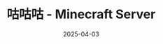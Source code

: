 ---
hide: false
title: 咕咕咕 - Minecraft Server
date: 2025-04-03
updated: 2025-04-03
categories: 搞机日志
tags:
  - 搞机日志
  - 咕咕咕
  - Game
---